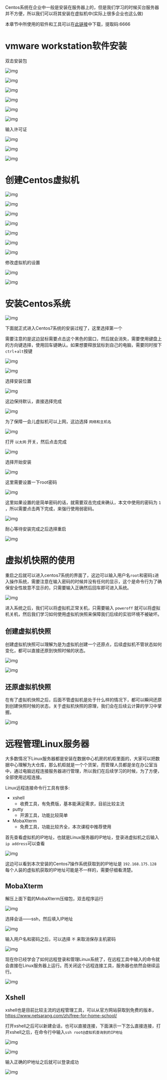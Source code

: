 Centos系统在企业中一般是安装在服务器上的，但是我们学习的时候买台服务器并不方便，所以我们可以将其安装在虚拟机中(实际上很多企业也这么做)

本章节中所使用的软件和工具可以在[此链接](https://pan.baidu.com/s/1kbuBzCBxDLmy2i1g-rb3kA)中下载，提取码:6666

# vmware workstation软件安装

双击安装包

![img](02.Centos7%E7%B3%BB%E7%BB%9F%E5%AE%89%E8%A3%85/4g9Z99lb8F8T6nGf.png!thumbnail)

![img](02.Centos7%E7%B3%BB%E7%BB%9F%E5%AE%89%E8%A3%85/09tN5Cj17wphDZBX.png!thumbnail)

![img](02.Centos7%E7%B3%BB%E7%BB%9F%E5%AE%89%E8%A3%85/ToY0x4TwwuZURyeu.png!thumbnail)

![img](02.Centos7%E7%B3%BB%E7%BB%9F%E5%AE%89%E8%A3%85/QnBPcqVkc2xyY1OI.png!thumbnail)

![img](02.Centos7%E7%B3%BB%E7%BB%9F%E5%AE%89%E8%A3%85/2TmDTLtwWhihadpy.png!thumbnail)

![img](02.Centos7%E7%B3%BB%E7%BB%9F%E5%AE%89%E8%A3%85/krpLen55WN4aI9aq.png!thumbnail)

输入许可证

![img](02.Centos7%E7%B3%BB%E7%BB%9F%E5%AE%89%E8%A3%85/tFsXBLvGstOrsg22.png!thumbnail)

![img](02.Centos7%E7%B3%BB%E7%BB%9F%E5%AE%89%E8%A3%85/vmXrqmcOtp3dpuE9.png!thumbnail)

![img](02.Centos7%E7%B3%BB%E7%BB%9F%E5%AE%89%E8%A3%85/EFvj3LuLJHa5DYJp.png!thumbnail)

# 创建Centos虚拟机

![img](02.Centos7%E7%B3%BB%E7%BB%9F%E5%AE%89%E8%A3%85/3HteyvIGaZoHjEav.png!thumbnail)

![img](02.Centos7%E7%B3%BB%E7%BB%9F%E5%AE%89%E8%A3%85/z75rHCPudDwYFGYj.png!thumbnail)

![img](02.Centos7%E7%B3%BB%E7%BB%9F%E5%AE%89%E8%A3%85/1Pe3nNe8iRpMK4nW.png!thumbnail)

![img](02.Centos7%E7%B3%BB%E7%BB%9F%E5%AE%89%E8%A3%85/RK1iER18FzHhTYHj.png!thumbnail)

![img](02.Centos7%E7%B3%BB%E7%BB%9F%E5%AE%89%E8%A3%85/dwveBVXjCOSHzYes.png!thumbnail)

![img](02.Centos7%E7%B3%BB%E7%BB%9F%E5%AE%89%E8%A3%85/jwbkOEVtvtuyH48M.png!thumbnail)

![img](02.Centos7%E7%B3%BB%E7%BB%9F%E5%AE%89%E8%A3%85/A7JyU2dWbh6KC1uc.png!thumbnail)

修改虚拟机的设置

![img](02.Centos7%E7%B3%BB%E7%BB%9F%E5%AE%89%E8%A3%85/wqgewg1pmeCfA41T.png!thumbnail)

![img](02.Centos7%E7%B3%BB%E7%BB%9F%E5%AE%89%E8%A3%85/k48G2FCrWU1iGSXQ.png!thumbnail)

# 安装Centos系统

![img](02.Centos7%E7%B3%BB%E7%BB%9F%E5%AE%89%E8%A3%85/32CN0sLVxBvEsmEM.png!thumbnail)

下面就正式进入Centos7系统的安装过程了，这里选择第一个

需要注意的是这边鼠标需要点击这个黑色的窗口，然后就会消失，需要使用键盘上的方向键选择，使用回车键确认。如果想要释放鼠标到自己的电脑，需要同时按下`ctrl`+`alt`按键

![img](02.Centos7%E7%B3%BB%E7%BB%9F%E5%AE%89%E8%A3%85/nNM7RArj0ItXDjHz.png!thumbnail)

![img](02.Centos7%E7%B3%BB%E7%BB%9F%E5%AE%89%E8%A3%85/ou4uTksDcc21XAMk.png!thumbnail)

选择安装位置

![img](02.Centos7%E7%B3%BB%E7%BB%9F%E5%AE%89%E8%A3%85/MJzPasS0fctFxvnH.png!thumbnail)

这边保持默认，直接选择完成

![img](02.Centos7%E7%B3%BB%E7%BB%9F%E5%AE%89%E8%A3%85/rZ0YdX45AewN4pSf.png!thumbnail)

为了保障一会儿虚拟机可以上网，这边选择 `网络和主机名` 

![img](02.Centos7%E7%B3%BB%E7%BB%9F%E5%AE%89%E8%A3%85/zVO7U20TodNEmIOh.png!thumbnail)

打开 `以太网` 开关，然后点击完成

![img](02.Centos7%E7%B3%BB%E7%BB%9F%E5%AE%89%E8%A3%85/bjJgQ0UBFktgpYSP.png!thumbnail)

选择开始安装

![img](02.Centos7%E7%B3%BB%E7%BB%9F%E5%AE%89%E8%A3%85/8VcqkwhSy00usenp.png!thumbnail)

这里需要设置一下root密码

![img](02.Centos7%E7%B3%BB%E7%BB%9F%E5%AE%89%E8%A3%85/6oWAo0URqE2DAHfG.png!thumbnail)

这里如果设置的是简单密码的话，就需要双击完成来确认，本文中使用的密码为 `1` ，所以需要点击两下完成，来强行使用弱密码。

![img](02.Centos7%E7%B3%BB%E7%BB%9F%E5%AE%89%E8%A3%85/xB8p3UjAo6rPDQeD.png!thumbnail)

耐心等待安装完成之后选择重启

![img](02.Centos7%E7%B3%BB%E7%BB%9F%E5%AE%89%E8%A3%85/xT7QT4DamgknzXkk.png!thumbnail)

# 虚拟机快照的使用

重启之后就可以进入centos7系统的界面了，这边可以输入用户名`root`和密码`1`进入操作系统，需要注意在输入密码的时候并没有任何的显示，这个是命令行为了确保安全性故意不显示的，只需要输入正确然后回车即可进入系统。

![img](02.Centos7%E7%B3%BB%E7%BB%9F%E5%AE%89%E8%A3%85/NTUZUgmTJfLCQtAB.png!thumbnail)

进入系统之后，我们可以将虚拟机正常关机，只需要输入 `poweroff` 就可以将虚拟机关机，然后我们学习如何使用虚拟机快照来保障我们后续的实验环境不被破坏。

## 创建虚拟机快照

创建虚拟机快照可以理解为是为虚拟机创建一个还原点，后续虚拟机不管状态如何变化，都可以直接还原到快照时候的状态。

![img](02.Centos7%E7%B3%BB%E7%BB%9F%E5%AE%89%E8%A3%85/RphXpSY8rvpD7mIn.png!thumbnail)

![img](02.Centos7%E7%B3%BB%E7%BB%9F%E5%AE%89%E8%A3%85/nguiQLSFCaqSL87s.png!thumbnail)

## 还原虚拟机快照

在有了虚拟机快照之后，后面不管虚拟机是处于什么样的情况下，都可以瞬间还原到创建快照时候的状态，关于虚拟机快照的原理，我们会在后续云计算的学习中掌握。

![img](02.Centos7%E7%B3%BB%E7%BB%9F%E5%AE%89%E8%A3%85/5SdP04KX2UMoKgLm.png!thumbnail)

# 远程管理Linux服务器

大多数情况下Linux服务器都是安装在数据中心机房的机柜里面的，大家可以把数据中心理解为大仓库，那么机柜就是一个个货架，而管理人员都是坐在办公室当中，通过电脑远程连接服务器进行管理，所以我们在后续学习的时候，为了方便，全部使用远程连接。

Linux远程连接命令行工具有很多:

- xshell
  - 收费工具，有免费版，基本能满足需求，目前比较主流
- putty
  - 开源工具，功能比较简单
- MobaXterm
  - 免费工具，功能比较齐全，本次课程中推荐使用

首先查看虚拟机的IP地址，也就是Linux服务器的IP地址，登录进虚拟机之后输入`ip address`可以查看

![img](02.Centos7%E7%B3%BB%E7%BB%9F%E5%AE%89%E8%A3%85/EZxG6pEyc82QKyxg.png!thumbnail)

这边可以看到本次安装的Centos7操作系统获取到的IP地址是 `192.168.175.128` 每个人装的虚拟机获取的IP地址可能是不一样的，需要仔细看清楚。

## MobaXterm

解压上面下载的MobaXterm压缩包，双击程序运行

![img](02.Centos7%E7%B3%BB%E7%BB%9F%E5%AE%89%E8%A3%85/lHYC6evohETd7Dpv.png!thumbnail)

选择会话——ssh，然后填入IP地址

![img](02.Centos7%E7%B3%BB%E7%BB%9F%E5%AE%89%E8%A3%85/zR3J99x0UtkboONZ.png!thumbnail)

输入用户名和密码之后，可以选择 `不` 来取消保存主机密码

![img](02.Centos7%E7%B3%BB%E7%BB%9F%E5%AE%89%E8%A3%85/a8t1rfzbtE8zj5UT.png!thumbnail)

现在你已经学会了如何远程登录和管理Linux系统了，在远程工具中输入的命令就会直接在Linux服务器上运行。而关闭这个远程连接工具，服务器也依然会继续运行。

![img](02.Centos7%E7%B3%BB%E7%BB%9F%E5%AE%89%E8%A3%85/iiZeIRFLnTPXDe6w.png!thumbnail)

## Xshell

xshell也是目前比较主流的远程管理工具，可以从官方网站获取到免费的版本，https://www.netsarang.com/zh/free-for-home-school/

打开xshell之后可以新建会话，也可以直接连接，下面演示一下怎么直接连接，打开xshell之后，在命令行中输入`ssh root@虚拟机查询到的IP地址`

![img](02.Centos7%E7%B3%BB%E7%BB%9F%E5%AE%89%E8%A3%85/QrCmFz0aZ2a9j6Zn.png!thumbnail)

![img](02.Centos7%E7%B3%BB%E7%BB%9F%E5%AE%89%E8%A3%85/yYaff2qW3ECsMWbX.png!thumbnail)

输入正确的IP地址之后就可以登录成功

![img](02.Centos7%E7%B3%BB%E7%BB%9F%E5%AE%89%E8%A3%85/4lOP3K2T7H3Wk21Z.png!thumbnail)


